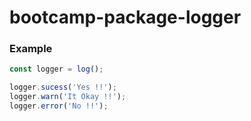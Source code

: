 # bootcamp-package-logger

### Example

```js
const logger = log();

logger.sucess('Yes !!');
logger.warn('It Okay !!');
logger.error('No !!');
```
